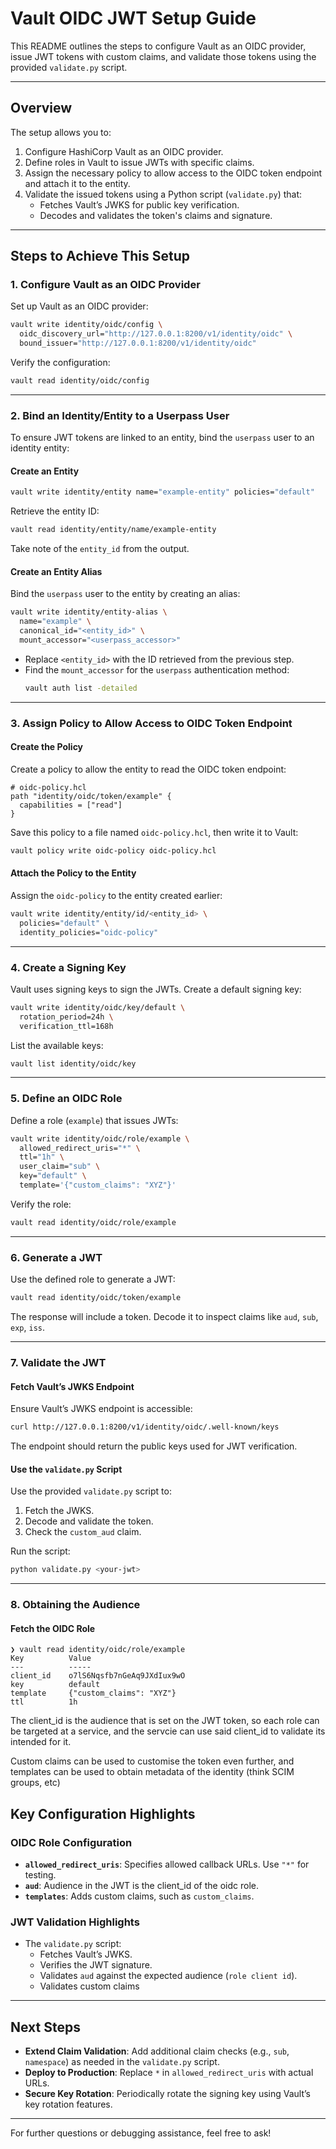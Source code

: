 # Vault OIDC JWT Setup Guide

This README outlines the steps to configure Vault as an OIDC provider, issue JWT tokens with custom claims, and validate those tokens using the provided `validate.py` script.

---

## **Overview**

The setup allows you to:
1. Configure HashiCorp Vault as an OIDC provider.
2. Define roles in Vault to issue JWTs with specific claims.
5. Assign the necessary policy to allow access to the OIDC token endpoint and attach it to the entity.
6. Validate the issued tokens using a Python script (`validate.py`) that:
   - Fetches Vault’s JWKS for public key verification.
   - Decodes and validates the token's claims and signature.

---

## **Steps to Achieve This Setup**

### **1. Configure Vault as an OIDC Provider**
Set up Vault as an OIDC provider:

```bash
vault write identity/oidc/config \
  oidc_discovery_url="http://127.0.0.1:8200/v1/identity/oidc" \
  bound_issuer="http://127.0.0.1:8200/v1/identity/oidc"
```

Verify the configuration:
```bash
vault read identity/oidc/config
```

---

### **2. Bind an Identity/Entity to a Userpass User**
To ensure JWT tokens are linked to an entity, bind the `userpass` user to an identity entity:

#### **Create an Entity**
```bash
vault write identity/entity name="example-entity" policies="default"
```

Retrieve the entity ID:
```bash
vault read identity/entity/name/example-entity
```
Take note of the `entity_id` from the output.

#### **Create an Entity Alias**
Bind the `userpass` user to the entity by creating an alias:

```bash
vault write identity/entity-alias \
  name="example" \
  canonical_id="<entity_id>" \
  mount_accessor="<userpass_accessor>"
```

- Replace `<entity_id>` with the ID retrieved from the previous step.
- Find the `mount_accessor` for the `userpass` authentication method:
  ```bash
  vault auth list -detailed
  ```

---

### **3. Assign Policy to Allow Access to OIDC Token Endpoint**

#### **Create the Policy**
Create a policy to allow the entity to read the OIDC token endpoint:

```hcl
# oidc-policy.hcl
path "identity/oidc/token/example" {
  capabilities = ["read"]
}
```

Save this policy to a file named `oidc-policy.hcl`, then write it to Vault:

```bash
vault policy write oidc-policy oidc-policy.hcl
```

#### **Attach the Policy to the Entity**
Assign the `oidc-policy` to the entity created earlier:

```bash
vault write identity/entity/id/<entity_id> \
  policies="default" \
  identity_policies="oidc-policy"
```

---

### **4. Create a Signing Key**
Vault uses signing keys to sign the JWTs. Create a default signing key:

```bash
vault write identity/oidc/key/default \
  rotation_period=24h \
  verification_ttl=168h
```

List the available keys:
```bash
vault list identity/oidc/key
```

---

### **5. Define an OIDC Role**
Define a role (`example`) that issues JWTs:

```bash
vault write identity/oidc/role/example \
  allowed_redirect_uris="*" \
  ttl="1h" \
  user_claim="sub" \
  key="default" \
  template='{"custom_claims": "XYZ"}'
```

Verify the role:
```bash
vault read identity/oidc/role/example
```

---

### **6. Generate a JWT**
Use the defined role to generate a JWT:

```bash
vault read identity/oidc/token/example
```

The response will include a token. Decode it to inspect claims like `aud`, `sub`, `exp`, `iss`.

---

### **7. Validate the JWT**

#### Fetch Vault’s JWKS Endpoint
Ensure Vault’s JWKS endpoint is accessible:
```bash
curl http://127.0.0.1:8200/v1/identity/oidc/.well-known/keys
```

The endpoint should return the public keys used for JWT verification.

#### Use the `validate.py` Script
Use the provided `validate.py` script to:
1. Fetch the JWKS.
2. Decode and validate the token.
3. Check the `custom_aud` claim.

Run the script:
```bash
python validate.py <your-jwt>
```

---

### **8. Obtaining the Audience**

#### Fetch the OIDC Role 

```
❯ vault read identity/oidc/role/example
Key          Value
---          -----
client_id    o7lS6Nqsfb7nGeAq9JXdIux9wO
key          default
template     {"custom_claims": "XYZ"}
ttl          1h
```

The client_id is the audience that is set on the JWT token, so each role can be targeted 
at a service, and the servcie can use said client_id to validate its intended for it.

Custom claims can be used to customise the token even further, and templates can be used
to obtain metadata of the identity (think SCIM groups, etc)


## **Key Configuration Highlights**

### **OIDC Role Configuration**
- **`allowed_redirect_uris`**: Specifies allowed callback URLs. Use `"*"` for testing.
- **`aud`**: Audience in the JWT is the client_id of the oidc role.
- **`templates`**: Adds custom claims, such as `custom_claims`.

### **JWT Validation Highlights**
- The `validate.py` script:
  - Fetches Vault’s JWKS.
  - Verifies the JWT signature.
  - Validates `aud` against the expected audience (`role client id`).
  - Validates custom claims

---

## **Next Steps**
- **Extend Claim Validation**:
  Add additional claim checks (e.g., `sub`, `namespace`) as needed in the `validate.py` script.
- **Deploy to Production**:
  Replace `*` in `allowed_redirect_uris` with actual URLs.
- **Secure Key Rotation**:
  Periodically rotate the signing key using Vault’s key rotation features.

---

For further questions or debugging assistance, feel free to ask!


